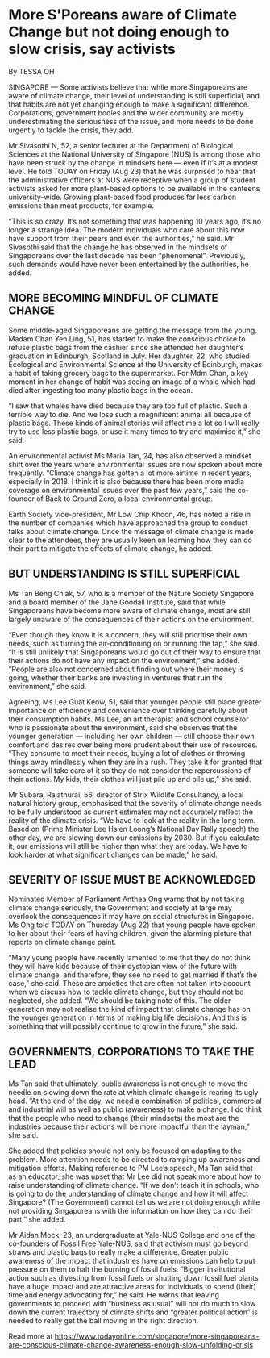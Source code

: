 # More S'Poreans aware of Climate Change but not doing enough to slow crisis, say activists
By TESSA OH

SINGAPORE — Some activists believe that while more Singaporeans are aware of climate change, their level of understanding is still superficial, and that habits are not yet changing enough to make a significant difference. Corporations, government bodies and the wider community are mostly underestimating the seriousness of the issue, and more needs to be done urgently to tackle the crisis, they add.

Mr Sivasothi N, 52, a senior lecturer at the Department of Biological Sciences at the National University of Singapore (NUS) is among those who have been struck by the change in mindsets here — even if it’s at a modest level. He told TODAY on Friday (Aug 23) that he was surprised to hear that the administrative officers at NUS were receptive when a group of student activists asked for more plant-based options to be available in the canteens university-wide. Growing plant-based food produces far less carbon emissions than meat products, for example.

“This is so crazy. It’s not something that was happening 10 years ago, it’s no longer a strange idea. The modern individuals who care about this now have support from their peers and even the authorities,” he said. Mr Sivasothi said that the change he has observed in the mindsets of Singaporeans over the last decade has been “phenomenal”. Previously, such demands would have never been entertained by the authorities, he added.

## MORE BECOMING MINDFUL OF CLIMATE CHANGE
Some middle-aged Singaporeans are getting the message from the young. Madam Chan Yen Ling, 51, has started to make the conscious choice to refuse plastic bags from the cashier since she attended her daughter’s graduation in Edinburgh, Scotland in July. Her daughter, 22, who studied Ecological and Environmental Science at the University of Edinburgh, makes a habit of taking grocery bags to the supermarket. For Mdm Chan, a key moment in her change of habit was seeing an image of a whale which had died after ingesting too many plastic bags in the ocean.

“I saw that whales have died because they are too full of plastic. Such a terrible way to die. And we lose such a magnificent animal all because of plastic bags. These kinds of animal stories will affect me a lot so I will really try to use less plastic bags, or use it many times to try and maximise it,” she said.

An environmental activist Ms Maria Tan, 24, has also observed a mindset shift over the years where environmental issues are now spoken about more frequently. “Climate change has gotten a lot more airtime in recent years, especially in 2018. I think it is also because there has been more media coverage on environmental issues over the past few years,” said the co-founder of Back to Ground Zero, a local environmental group.

Earth Society vice-president, Mr Low Chip Khoon, 46, has noted a rise in the number of companies which have approached the group to conduct talks about climate change. Once the message of climate change is made clear to the attendees, they are usually keen on learning how they can do their part to mitigate the effects of climate change, he added.

## BUT UNDERSTANDING IS STILL SUPERFICIAL
Ms Tan Beng Chiak, 57, who is a member of the Nature Society Singapore and a board member of the Jane Goodall Institute, said that while Singaporeans have become more aware of climate change, most are still largely unaware of the consequences of their actions on the environment.

“Even though they know it is a concern, they will still prioritise their own needs, such as turning the air-conditioning on or running the tap,” she said. “It is still unlikely that Singaporeans would go out of their way to ensure that their actions do not have any impact on the environment,” she added. “People are also not concerned about finding out where their money is going, whether their banks are investing in ventures that ruin the environment,” she said.

Agreeing, Ms Lee Guat Keow, 51, said that younger people still place greater importance on efficiency and convenience over thinking carefully about their consumption habits. Ms Lee, an art therapist and school counsellor who is passionate about the environment, said she observes that the younger generation — including her own children — still choose their own comfort and desires over being more prudent about their use of resources. “They consume to meet their needs, buying a lot of clothes or throwing things away mindlessly when they are in a rush. They take it for granted that someone will take care of it so they do not consider the repercussions of their actions. My kids, their clothes will just pile up and pile up,” she said.

Mr Subaraj Rajathurai, 56, director of Strix Wildlife Consultancy, a local natural history group, emphasised that the severity of climate change needs to be fully understood as current estimates may not accurately reflect the reality of the climate crisis. “We have to look at the reality in the long term. Based on (Prime Minister Lee Hsien Loong’s National Day Rally speech) the other day, we are slowing down our emissions by 2030. But if you calculate it, our emissions will still be higher than what they are today. We have to look harder at what significant changes can be made,” he said.

## SEVERITY OF ISSUE MUST BE ACKNOWLEDGED
Nominated Member of Parliament Anthea Ong warns that by not taking climate change seriously, the Government and society at large may overlook the consequences it may have on social structures in Singapore. Ms Ong told TODAY on Thursday (Aug 22) that young people have spoken to her about their fears of having children, given the alarming picture that reports on climate change paint.

“Many young people have recently lamented to me that they do not think they will have kids because of their dystopian view of the future with climate change, and therefore, they see no need to get married if that’s the case,” she said. These are anxieties that are often not taken into account when we discuss how to tackle climate change, but they should not be neglected, she added. “We should be taking note of this. The older generation may not realise the kind of impact that climate change has on the younger generation in terms of making big life decisions. And this is something that will possibly continue to grow in the future,” she said.

## GOVERNMENTS, CORPORATIONS TO TAKE THE LEAD

Ms Tan said that ultimately, public awareness is not enough to move the needle on slowing down the rate at which climate change is rearing its ugly head. “At the end of the day, we need a combination of political, commercial and industrial will as well as public (awareness) to make a change. I do think that the people who need to change (their mindsets) the most are the industries because their actions will be more impactful than the layman,” she said.

She added that policies should not only be focused on adapting to the problem. More attention needs to be directed to ramping up awareness and mitigation efforts. Making reference to PM Lee’s speech, Ms Tan said that as an educator, she was upset that Mr Lee did not speak more about how to raise understanding of climate change. “If we don’t teach it in schools, who is going to do the understanding of climate change and how it will affect Singapore? (The Government) cannot tell us we are not doing enough while not providing Singaporeans with the information on how they can do their part,” she added.

Mr Aidan Mock, 23, an undergraduate at Yale-NUS College and one of the co-founders of Fossil Free Yale-NUS, said that activism must go beyond straws and plastic bags to really make a difference. Greater public awareness of the impact that industries have on emissions can help to put pressure on them to halt the burning of fossil fuels. “Bigger institutional action such as divesting from fossil fuels or shutting down fossil fuel plants have a huge impact and are attractive areas for individuals to spend (their) time and energy advocating for,” he said. He warns that leaving governments to proceed with “business as usual” will not do much to slow down the current trajectory of climate shifts and “greater political action” is needed to really get the ball moving in the right direction.

Read more at https://www.todayonline.com/singapore/more-singaporeans-are-conscious-climate-change-awareness-enough-slow-unfolding-crisis